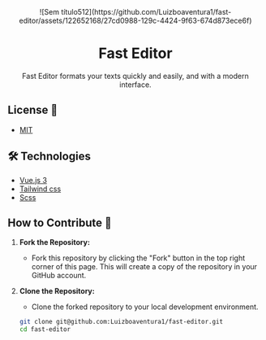 <div align="center">
  ![Sem título512](https://github.com/Luizboaventura1/fast-editor/assets/122652168/27cd0988-129c-4424-9f63-674d873ece6f)

</div>

<h1 align="center">Fast Editor</h1>

<p align="center">Fast Editor formats your texts quickly and easily, and with a modern interface.</p>

## License 📜

- [MIT](./LICENSE)

## 🛠 Technologies

- [Vue.js 3](https://vuejs.org)
- [Tailwind css](https://tailwindcss.com)
- [Scss](https://sass-lang.com)

## How to Contribute 🚀

1. **Fork the Repository:**
   - Fork this repository by clicking the "Fork" button in the top right corner of this page. This will create a copy of the repository in your GitHub account.

2. **Clone the Repository:**
   - Clone the forked repository to your local development environment.

   ```bash
   git clone git@github.com:Luizboaventura1/fast-editor.git
   cd fast-editor
